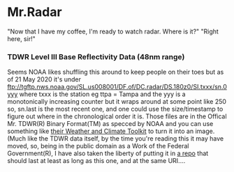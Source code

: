 # Mr.Radar
"Now that I have my coffee, I'm ready to watch radar. Where is it?" "Right here, sir!"

### TDWR Level III Base Reflectivity Data (48nm range)
Seems NOAA likes shuffling this around to keep people on their toes but as of 21 May 2020 it's under
ftp://tgftp.nws.noaa.gov/SL.us008001/DF.of/DC.radar/DS.180z0/SI.txxx/sn.0yyy
where txxx is the station eg ttpa = Tampa and the yyy is a monotonically increasing counter but it wraps around
at some point like 250 so, sn.last is the most recent one, and one could use the size/timestamp to figure out where
in the chronological order it is. Those files are in the Offical Mr. TDWR(R) Binary Format(TM) as specced by NOAA
and you can use something like [their Weather and Climate Toolkit](https://www.ncdc.noaa.gov/wct/index.php) to turn it
into an image. (Much like the TDWR data itself, by the time you're reading this it may have moved, so, being in the
public domain as a Work of the Federal Government(R), I have also taken the liberty of putting it in
[a repo](https://github.com/paulyc/NOAA-WCT) that should last at least as long as this one, and at the same URI....
